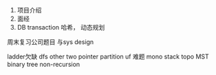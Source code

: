 1. 项目介绍
2. 面经
3. DB transaction
哈希， 动态规划

周末复习公司题目 与sys design

ladder欠缺
dfs other
two pointer partition
uf 难题
mono stack
topo MST
binary tree non-recursion